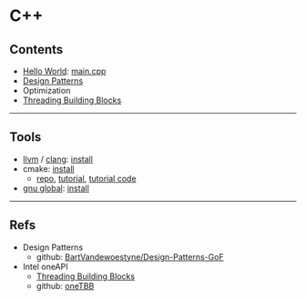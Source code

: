 # C++

## Contents

- [Hello World](src/helloworld/README.md): [main.cpp](src/helloworld/main.cpp)
- [Design Patterns](src/design-patterns/README.md)
- Optimization
- [Threading Building Blocks](src/threading-building-blocks/README.md)
______________________________________________________________________

## Tools

- [llvm](https://llvm.org) / [clang](https://clang.llvm.org): [install](https://github.com/rurumimic/supply/blob/master/tools.md#clang)
- cmake: [install](https://github.com/rurumimic/supply/blob/master/tools.md#cmake)
  - [repo](https://github.com/Kitware/CMake), [tutorial](https://cmake.org/cmake/help/latest/guide/tutorial/index.html), [tutorial code](https://github.com/Kitware/CMake/tree/master/Help/guide/tutorial)
- [gnu global](https://www.gnu.org/software/global/): [install](https://github.com/rurumimic/supply/blob/master/tools.md#gnu-global)
______________________________________________________________________

## Refs

- Design Patterns
  - github: [BartVandewoestyne/Design-Patterns-GoF](https://github.com/BartVandewoestyne/Design-Patterns-GoF)
- Intel oneAPI
  - [Threading Building Blocks](https://www.intel.com/content/www/us/en/developer/tools/oneapi/onetbb.html)
  - github: [oneTBB](https://github.com/oneapi-src/oneTBB)

